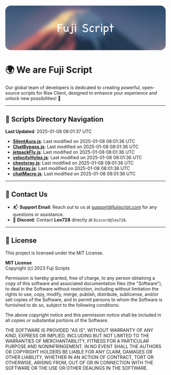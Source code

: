 ![Banner](.github/b.webp)

# 🌍 **We are Fuji Script**

Our global team of developers is dedicated to creating powerful, open-source scripts for Rise Client, designed to enhance your experience and unlock new possibilities! 🌟

---
<!-- SCRIPTS_NAVIGATION_START -->
## 📂 **Scripts Directory Navigation**

**Last Updated**: 2025-01-08 08:01:37 UTC

- **[SilentAura.js](scripts/SilentAura.js)**: Last modified on 2025-01-08 08:01:36 UTC
- **[ChatBypass.js](scripts/ChatBypass.js)**: Last modified on 2025-01-08 08:01:36 UTC
- **[jetpackFly.js](scripts/jetpackFly.js)**: Last modified on 2025-01-08 08:01:36 UTC
- **[velocityHylex.js](scripts/velocityHylex.js)**: Last modified on 2025-01-08 08:01:36 UTC
- **[chestxray.js](scripts/chestxray.js)**: Last modified on 2025-01-08 08:01:36 UTC
- **[bedxray.js](scripts/bedxray.js)**: Last modified on 2025-01-08 08:01:36 UTC
- **[chatMacro.js](scripts/chatMacro.js)**: Last modified on 2025-01-08 08:01:36 UTC

<!-- SCRIPTS_NAVIGATION_END -->

---

## 💬 **Contact Us**  
- 📬 **Support Email**: Reach out to us at [support@fujiscript.com](mailto:support@fujiscript.com) for any questions or assistance.  
- 💬 **Discord**: Contact **Leo728** directly at `Discord@leo728`.

---

## 📜 **License**

This project is licensed under the MIT License.  

**MIT License**  
Copyright (c) 2023 Fuji Scripts  

Permission is hereby granted, free of charge, to any person obtaining a copy of this software and associated documentation files (the "Software"), to deal in the Software without restriction, including without limitation the rights to use, copy, modify, merge, publish, distribute, sublicense, and/or sell copies of the Software, and to permit persons to whom the Software is furnished to do so, subject to the following conditions:  

The above copyright notice and this permission notice shall be included in all copies or substantial portions of the Software.  

THE SOFTWARE IS PROVIDED "AS IS", WITHOUT WARRANTY OF ANY KIND, EXPRESS OR IMPLIED, INCLUDING BUT NOT LIMITED TO THE WARRANTIES OF MERCHANTABILITY, FITNESS FOR A PARTICULAR PURPOSE AND NONINFRINGEMENT. IN NO EVENT SHALL THE AUTHORS OR COPYRIGHT HOLDERS BE LIABLE FOR ANY CLAIM, DAMAGES OR OTHER LIABILITY, WHETHER IN AN ACTION OF CONTRACT, TORT OR OTHERWISE, ARISING FROM, OUT OF OR IN CONNECTION WITH THE SOFTWARE OR THE USE OR OTHER DEALINGS IN THE SOFTWARE.  
